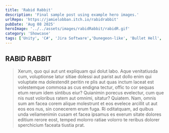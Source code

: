 ```yaml
---
title: 'Rabid Rabbit'
description: 'Final sample post using example hero images.'
urlRepo: 'https://jamielobban.itch.io/rabidrabbit'
pubDate: 'Aug 08 2025'
heroImage: '../../assets/images/rabidRabbit/rabidR.gif'
category: 'Showcase'
tags: ['Unity', 'C#', 'Jira Software','Dunegeon-like', 'Bullet Hell', 'Shooter2D']
---
```


<div class="text-justify center">
  <h2 class="font-extrabold">
    RABID RABBIT
  </h2>
  <p class="mt-10">

  > Xerum, quo qui aut unt expliquam qui dolut labo. Aque venitatiusda cum, voluptionse latur sitiae dolessi aut parist aut dollo enim qui voluptate ma dolestendit peritin re plis aut quas inctum laceat est volestemque commosa as cus endigna tectur, offic to cor sequas etum rerum idem sintibus eiur? Quianimin porecus evelectur, cum que nis nust voloribus ratem aut omnimi, sitatur? Quiatem. Nam, omnis sum am facea corem alique molestrunt et eos evelece arcillit ut aut eos eos nus, sin conecerem erum fuga. Ri oditatquam, ad quibus unda veliamenimin cusam et facea ipsamus es exerum sitate dolores editium rerore eost, temped molorro ratiae volorro te reribus dolorer sperchicium faceata tiustia prat.
 
 
  
  </p>
</div>


